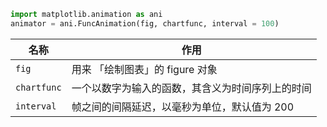 ```python
import matplotlib.animation as ani
animator = ani.FuncAnimation(fig, chartfunc, interval = 100)
```

| 名称        | 作用                                             |
| ----------- | ------------------------------------------------ |
| `fig`       | 用来 「绘制图表」的 figure 对象                  |
| `chartfunc` | 一个以数字为输入的函数，其含义为时间序列上的时间 |
| `interval`  | 帧之间的间隔延迟，以毫秒为单位，默认值为 200     |

